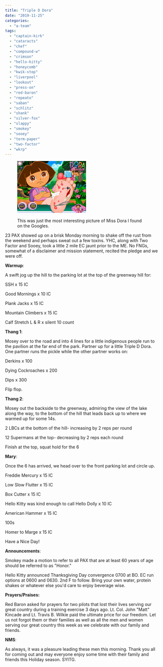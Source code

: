 ```yaml
---
title: "Triple D Dora"
date: "2019-11-25"
categories: 
  - "a-team"
tags: 
  - "captain-kirk"
  - "cataracts"
  - "chef"
  - "compound-w"
  - "crimson"
  - "hello-kitty"
  - "honeycomb"
  - "kwik-stop"
  - "liverpool"
  - "lookout"
  - "press-on"
  - "red-baron"
  - "repeato"
  - "saban"
  - "schlitz"
  - "shank"
  - "silver-fox"
  - "slappy"
  - "smokey"
  - "sooey"
  - "term-paper"
  - "two-factor"
  - "wkrp"
---
```


<figure>

![](images/Dora-the-explorer_1413803524.png)

<figcaption>

This was just the most interesting picture of Miss Dora I found on the Googles.  


</figcaption>

</figure>

23 PAX showed up on a brisk Monday morning to shake off the rust from the weekend and perhaps sweat out a few toxins. YHC, along with Two Factor and Sooey, took a little 2 mile EC jaunt prior to the ME. No FNGs, somewhat of a disclaimer and mission statement, recited the pledge and we were off.

**Warmup**:

A swift jog up the hill to the parking lot at the top of the greenway hill for:

SSH x 15 IC

Good Mornings x 10 IC

Plank Jacks x 15 IC

Mountain Climbers x 15 IC

Calf Stretch L & R x silent 10 count

**Thang 1**:

Mosey over to the road and into 4 lines for a little indigenous people run to the pavilion at the far end of the park. Partner up for a little Triple D Dora. One partner runs the pickle while the other partner works on:

Derkins x 100

Dying Cockroaches x 200

Dips x 300

Flip flop.

**Thang 2**:

Mosey out the backside to the greenway, admiring the view of the lake along the way, to the bottom of the hill that leads back up to where we warmed up for some 14s.

2 LBCs at the bottom of the hill- increasing by 2 reps per round

12 Supermans at the top- decreasing by 2 reps each round

Finish at the top, squat hold for the 6

**Mary**:

Once the 6 has arrived, we head over to the front parking lot and circle up.

Freddie Mercury x 15 IC

Low Slow Flutter x 15 IC

Box Cutter x 15 IC

Hello Kitty was kind enough to call Hello Dolly x 10 IC

American Hammer x 15 IC

100s

Homer to Marge x 15 IC

Have a Nice Day!

**Announcements**:

Smokey made a motion to refer to all PAX that are at least 60 years of age should be referred to as "Honor."

Hello Kitty announced Thanksgiving Day convergence 0700 at BO. EC run options at 0600 and 0630. 2nd F to follow. Bring your own water, protein shakes or whatever else you'd care to enjoy beverage wise.

**Prayers/Praises:**

Red Baron asked for prayers for two pilots that lost their lives serving our great country during a training exercise 3 days ago. Lt. Col. John "Matt" Kincade and Lt. Travis B. Wilkie paid the ultimate price for our freedom. Let us not forgot them or their families as well as all the men and women serving our great country this week as we celebrate with our family and friends.

**NMS**:

As always, it was a pleasure leading these men this morning. Thank you all for coming out and may everyone enjoy some time with their family and friends this Holiday season. SYITG.
